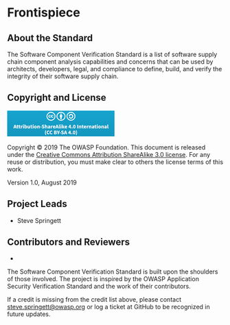 # Frontispiece

## About the Standard

The Software Component Verification Standard is a list of software supply chain component analysis capabilities and concerns that can be used by architects, developers, legal, and compliance to define, build, and verify the integrity of their software supply chain.

## Copyright and License

![license](./images/license.png)

Copyright © 2019 The OWASP Foundation. This document is released under the [Creative Commons Attribution ShareAlike 3.0 license](https://creativecommons.org/licenses/by-sa/3.0/). For any reuse or distribution, you must make clear to others the license terms of this work.

Version 1.0, August 2019

## Project Leads

- Steve Springett

## Contributors and Reviewers

- <your name here>

The Software Component Verification Standard is built upon the shoulders of those involved. The project is inspired by the OWASP Application Security Verification Standard and the work of their contributors.

If a credit is missing from the credit list above, please contact steve.springett@owasp.org or log a ticket at GitHub to be recognized in future updates. 
